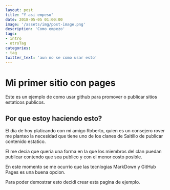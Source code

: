 ```yaml
---
layout: post
title: "Y asi empeso"
date: 2018-05-05 01:00:00
image: '/assets/img/post-image.png'
description: 'Como empezo'
tags:
- intro
- otroTag
categories:
- tag
twitter_text: 'aun no se como usar esto'
---
```

# Mi primer sitio con pages

Este es un ejemplo de como usar github para promover o publicar sitios estaticos publicos.

## Por que estoy haciendo esto?

El dia de hoy platicando con mi amigo Roberto, quien es un consejero rover me planteo la necesidad que tiene uno de los clanes de Saltillo de publicar contenido estatico.

El me decia que queria una forma en la que los miembros del clan puedan publicar contendo que sea publico y con el menor costo posible.

En este momento se me ocurrio que las tecnlogias MarkDown y GitHub Pages es una buena opcion.

Para poder demostrar esto decidi crear esta pagina de ejemplo. 
